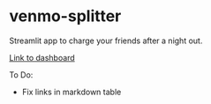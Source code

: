# venmo-splitter

Streamlit app to charge your friends after a night out.

[Link to dashboard](https://tidbitstatistics.com/venmo-splitter/)

To Do:
 - Fix links in markdown table
